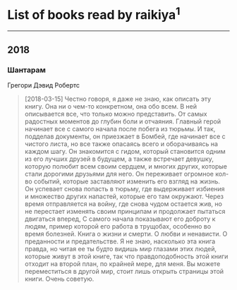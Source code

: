 # List of books read by raikiya<sup>1</sup>
---

## 2018

### Шантарам
Грегори Дэвид Робертс
> [2018-03-15] Честно говоря, я даже не знаю, как описать эту книгу. Она ни о чем-то конкретном, она обо всем. В ней описывается все, что только можно представить. От самых радостных моментов до глубин боли и отчаяния. Главный герой начинает все с самого начала после побега из тюрьмы. И так, подделав документы, он приезжает в Бомбей, где начинает все с чистого листа, но все также опасаясь всего и оборачиваясь на каждом шагу. Он знакомится с гидом, который становится одним из его лучших друзей в будущем, а также встречает девушку, которую полюбит всем своим сердцем, и многих других, которые стали дорогими друзьями для него. Он переживает огромное кол-во событий, которые заставляют изменить его взгляд на жизнь. Он успевает снова попасть в тюрьму, где выдерживает избиения и множество других напастей, которые его там окружают. Через время отправляется на войну, где снова чудом остается жив, но не перестает изменять своим принципам и продолжает пытаться двигаться вперед, С самого начала показывают его доброту к людям, пример которой его работа в трущобах, особенно во время болезней. Книга о жизни и смерти. О любви и ненависти. О преданности и предательстве. Я не знаю, насколько эта книга правда, но читая ее ты будто видишь мир глазами этих людей, которые живут в этой книге, так что правдоподобность этой книги отходит на второй план, по крайней мере, для меня. Вы можете переместиться в другой мир, стоит лишь открыть страницы этой книги. Очень советую.



